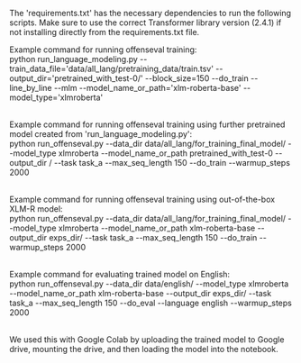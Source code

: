 The 'requirements.txt' has the necessary dependencies to run the following scripts. Make sure to use the correct Transformer library version (2.4.1) if not installing directly from the requirements.txt file.

Example command for running offenseval training: <br>
python run_language_modeling.py --train_data_file='data/all_lang/pretraining_data/train.tsv' --output_dir='pretrained_with_test-0/' --block_size=150 --do_train --line_by_line --mlm --model_name_or_path='xlm-roberta-base'
--model_type='xlmroberta' <br><br>

Example command for running offenseval training using further pretrained model created from 'run_language_modeling.py': <br>
python run_offenseval.py --data_dir data/all_lang/for_training_final_model/ --model_type xlmroberta --model_name_or_path pretrained_with_test-0 --output_dir / --task task_a --max_seq_length 150 --do_train --warmup_steps 2000 <br><br>

Example command for running offenseval training using out-of-the-box XLM-R model: <br>
python run_offenseval.py --data_dir data/all_lang/for_training_final_model/ --model_type xlmroberta --model_name_or_path xlm-roberta-base --output_dir exps_dir/ --task task_a --max_seq_length 150 --do_train --warmup_steps 2000 <br><br>

Example command for evaluating trained model on English: <br>
python run_offenseval.py --data_dir data/english/ --model_type xlmroberta --model_name_or_path xlm-roberta-base --output_dir exps_dir/ --task task_a --max_seq_length 150 --do_eval --language english --warmup_steps 2000 <br><br>

We used this with Google Colab by uploading the trained model to Google drive, mounting the drive, and then loading the model into the notebook. 


